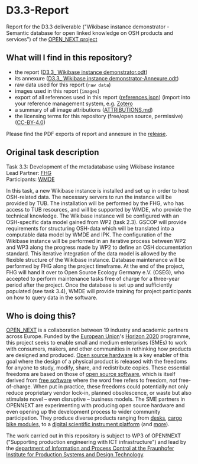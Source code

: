 # D3.3-Report

Report for the D3.3 deliverable ("Wikibase instance demonstrator - Semantic database for open linked knowledge on OSH products and services") of the [OPEN_NEXT project](https://opennext.eu/)

## What will I find in this repository?

- the report ([D3.3_ Wikibase instance demonstrator.odt](D3.3_Wikibase%20instance%20demonstrator.odt))
- its annexure ([D3.3_ Wikibase instance demonstrator-Annexure.odt](D3.3_Wikibase%20instance%20demonstrator-Annexure.odt))
- raw data used for this report (`raw data`)
- images used in this report (`images`)
- export of all references used in this report ([references.json](references.json)) (import into your reference management system, e.g. [Zotero](https://www.zotero.org/)
- a summary of all image attributions ([ATTRIBUTIONS.md](ATTRIBUTIONS.md))
- the licensing terms for this repository (free/open source, permissive) ([CC-BY-4.0](LICENSE))

Please find the PDF exports of report and annexure in the [release](https://github.com/OPEN-NEXT/D3.3-Report/releases/tag/v1.0.0).

## Original task description

Task 3.3: Development of the metadatabase using Wikibase instance\
Lead Partner: [FHG](https://www.ipk.fraunhofer.de/)\
Participants: [WMDE](https://www.ipk.fraunhofer.de/)

In this task, a new Wikibase instance is installed and set up in order to host OSH-related data. The necessary servers to run the instance will be provided by TUB. The installation will be performed by the FHG, who has access to TUB resources, and will be supported by WMDE, who provide the technical knowledge. The Wikibase instance will be configured with an OSH-specific data model gained from WP2 (task 2.3). GSCOP will provide requirements for structuring OSH-data which will be translated into a computable data model by
WMDE and IPK. The configuration of the Wikibase instance will be performed in an iterative process between WP2 and WP3 along the progress made by WP2 to define an OSH documentation standard. This iterative integration of the data model is allowed by the flexible structure of the Wikibase instance. Database maintenance will be performed by FHG along the project timeframe. At the end of the project, FHG will hand it over to Open Source Ecology Germany e.V. (OSEG), who accepted to perform maintenance tasks free of
charge for a three-year period after the project. Once the database is set up and sufficiently populated (see task 3.4), WMDE will provide training for project participants on how to query data in the software.

## Who is doing this?

[OPEN_NEXT](https://opennext.eu/) is a collaboration
between 19 industry and academic partners
across Europe.
Funded by the [European Union](https://europa.eu/)'s
[Horizon 2020](https://ec.europa.eu/programmes/horizon2020/) programme,
this project seeks to enable small and medium enterprises (SMEs)
to work with consumers, makers, and other communities in rethinking
how products are designed and produced.
[Open source hardware](https://www.oshwa.org/definition/)
is a key enabler of this goal
where the design of a physical product is released with the freedoms
for anyone to study, modify, share, and redistribute copies.
These essential freedoms are based on those of [open source software](https://opensource.org/osd),
which is itself derived from [free software](https://www.gnu.org/philosophy/free-sw.en.html)
where the word free refers to freedom, *not* free-of-charge.
When put in practice,
these freedoms could potentially not only reduce proprietary vendor lock-in,
planned obsolescence, or waste but also stimulate novel –
even disruptive – business models.
The SME partners in OPENNEXT are experimenting
with producing open source hardware and even opening up the development process
to wider community participation.
They produce diverse products ranging from [desks](https://stykka.com/),
[cargo bike modules](http://www.xyzcargo.com/),
to a [digital scientific instrument platform](https://pslab.io/)
(and [more](https://opennext.eu/project-team/#sme)).

The work carried out in this repository is subject to WP3 of OPEN!NEXT
("Supporting production engineering with ICT infrastructure")
and lead by the [department of Information and Process Control
at the Fraunhofer Institute for Production Systems and Design Technology](https://www.ipk.fraunhofer.de/en/about-us/organization/virtual-product-creation.html).